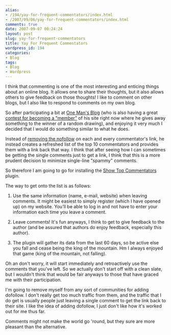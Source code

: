 ```yaml
---
alias:
- /194/yay-for-frequent-commentators/index.html
- /2007/09/06/yay-for-frequent-commentators/index.html
comments: true
date: 2007-09-07 00:24:24
layout: post
slug: yay-for-frequent-commentators
title: Yay For Frequent Commentators
wordpress_id: 194
categories:
- Blog
tags:
- Blog
- Wordpress
---
```


I think that commenting is one of the most interesting and enticing things about an online blog.  It allows one to share their thoughts, but it also allows others to give feedback on those thoughts!  I like to comment on other blogs, but I also like to respond to comments on my own blog.

So after participating a bit at [One Man's Blog](http://onemansblog.com) (who is also having a great [contest for becoming a "member"](http://onemansblog.com/2007/09/06/ombs-new-member-of-the-month-contest/) of his site right now where he gives away something to the winner of a random drawing), and enjoying it very much I decided that I would do something similar to what he does.  

Instead of [removing the nofollow](http://www.goingthewongway.com/2007/05/10/no-nofollow/) on each and every commentator's link, he instead creates a refreshed list of the top 10 commentators and provides them with a link back that way.  I think that after seeing how I can sometimes be getting the single comments just to get a link, I think that this is a more prudent decision to minimize single-line "spammy" comments.  

So therefore I am going to go for installing the [Show Top Commentators](http://www.pfadvice.com/wordpress-plugins/show-top-commentators/) plugin.

The way to get onto the list is as follows:




  1. Use the same information (name, e-mail, website) when leaving comments.  It might be easiest to simply register (which I have opened up) on my website.  You'll be able to log in and not have to enter your information each time you leave a comment.


  2. Leave comments!  It's fun anyways, I think to get to give feedback to the author (and be assured that authors do enjoy feedback, especially this author).


  3. The plugin will gather its data from the last 60 days, so be active else you fall and cease being the king of the mountain.  Hm I always enjoyed that game (king of the mountain, not falling).



Oh an don't worry, it will start immediately and retroactively use the comments that you've left.  So we actually don't start off with a clean slate, but I wouldn't think that would be fair anyways to those that have graced me with their participation.

I'm going to remove myself from any sort of communities for adding dofollow.  I don't really get too much traffic from them, and the traffic that I do get is usually people just leaving a single comment to get the link back to their site.  I like the idea of adding dofollow, I just don't like how it's worked out for me thus far.

Comments might not make the world go 'round, but they sure are more pleasant than the alternative.
